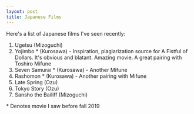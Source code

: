 ```yaml
---
layout: post
title: Japanese Films
---
```


Here's a list of Japanese films I've seen recently:

1. Ugetsu (Mizoguchi)
2. Yojimbo * (Kurosawa) - Inspiration, plagiarization source for A Fistful of Dollars. It's obvious and blatant. Amazing movie. A great pairing with Toshiro Mifune
3. Seven Samurai * (Kurosawa) - Another Mifune
4. Rashomon * (Kurosawa) - Another pairing with Mifune
5. Late Spring (Ozu)
6. Tokyo Story (Ozu)
7. Sansho the Bailiff (Mizoguchi)

\* Denotes movie I saw before fall 2019